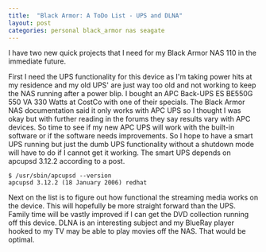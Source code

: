 ```yaml
---
title:  "Black Armor: A ToDo List - UPS and DLNA"
layout: post
categories: personal black_armor nas seagate
---
```


I have two new quick projects that I need for my Black Armor NAS 110 in the immediate future.

First I need the UPS functionality for this device as I'm taking power hits at my residence and my old UPS' are just way too old and not working to keep the NAS running after a power blip. I bought an APC Back-UPS ES BE550G 550 VA 330 Watts at CostCo with one of their specials. The Black Armor NAS documentation said it only works with APC UPS so I thought I was okay but with further reading in the forums they say results vary with APC devices. So time to see if my new APC UPS will work with the built-in software or if the software needs improvements. So I hope to have a smart UPS running but just the dumb UPS functionality without a shutdown mode will have to do if I cannot get it working. The smart UPS depends on apcupsd 3.12.2 according to a post.

``` shell
$ /usr/sbin/apcupsd --version
apcupsd 3.12.2 (18 January 2006) redhat
```

Next on the list is to figure out how functional the streaming media works on the device.  This will hopefully be more straight forward than the UPS. Family time will be vastly improved if I can get the DVD collection running off this device. DLNA is an interesting subject and my BlueRay player hooked to my TV may be able to play movies off the NAS. That would be optimal.
